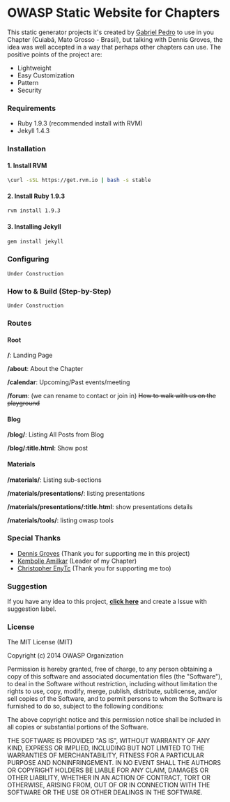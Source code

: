 # OWASP Static Website for Chapters
This static generator projects it's created by [Gabriel Pedro](http://github.com/gpedro) to use in you Chapter (Cuiabá, Mato Grosso - Brasil), but talking with Dennis Groves, the idea was well accepted in a way that perhaps other chapters can use. The positive points of the project are:
* Lightweight
* Easy Customization
* Pattern
* Security

### Requirements
* Ruby 1.9.3 (recommended install with RVM)
* Jekyll 1.4.3

### Installation
#### 1. Install RVM
```bash
\curl -sSL https://get.rvm.io | bash -s stable
```
#### 2. Install Ruby 1.9.3
```bash
rvm install 1.9.3
```
#### 3. Installing Jekyll
```bash
gem install jekyll
```

### Configuring
```
Under Construction
```

### How to & Build (Step-by-Step)
```
Under Construction
```

### Routes

#### Root

__/__: Landing Page

__/about__: About the Chapter

__/calendar__: Upcoming/Past events/meeting

__/forum__: (we can rename to contact or join in) ~~How to walk with us on the playground~~

#### Blog

__/blog/__: Listing All Posts from Blog

__/blog/:title.html__: Show post

#### Materials

__/materials/__: Listing sub-sections

__/materials/presentations/__: listing presentations

__/materials/presentations/:title.html__: show presentations details

__/materials/tools/__: listing owasp tools


### Special Thanks
* [Dennis Groves](https://www.owasp.org/index.php/User:Dennis_Groves) (Thank you for supporting me in this project)
* [Kembolle Amilkar](http://www.kembolle.com.br/) (Leader of my Chapter)
* [Christopher EnyTc](https://github.com/chrisenytc) (Thank you for supporting me too)


### Suggestion
If you have any idea to this project, __[click here](https://github.com/OWASP/Cuiaba/issues/new)__ and create a Issue with suggestion label.


### License

The MIT License (MIT)

Copyright (c) 2014 OWASP Organization

Permission is hereby granted, free of charge, to any person obtaining a copy
of this software and associated documentation files (the "Software"), to deal
in the Software without restriction, including without limitation the rights
to use, copy, modify, merge, publish, distribute, sublicense, and/or sell
copies of the Software, and to permit persons to whom the Software is
furnished to do so, subject to the following conditions:

The above copyright notice and this permission notice shall be included in
all copies or substantial portions of the Software.

THE SOFTWARE IS PROVIDED "AS IS", WITHOUT WARRANTY OF ANY KIND, EXPRESS OR
IMPLIED, INCLUDING BUT NOT LIMITED TO THE WARRANTIES OF MERCHANTABILITY,
FITNESS FOR A PARTICULAR PURPOSE AND NONINFRINGEMENT. IN NO EVENT SHALL THE
AUTHORS OR COPYRIGHT HOLDERS BE LIABLE FOR ANY CLAIM, DAMAGES OR OTHER
LIABILITY, WHETHER IN AN ACTION OF CONTRACT, TORT OR OTHERWISE, ARISING FROM,
OUT OF OR IN CONNECTION WITH THE SOFTWARE OR THE USE OR OTHER DEALINGS IN
THE SOFTWARE.
